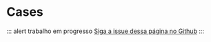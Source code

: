 # Cases

<p>

::: alert trabalho em progresso
[Siga a issue dessa página no Github](https://github.com/vue-a11y/vue-a11y.com/issues/7)
:::

</p>